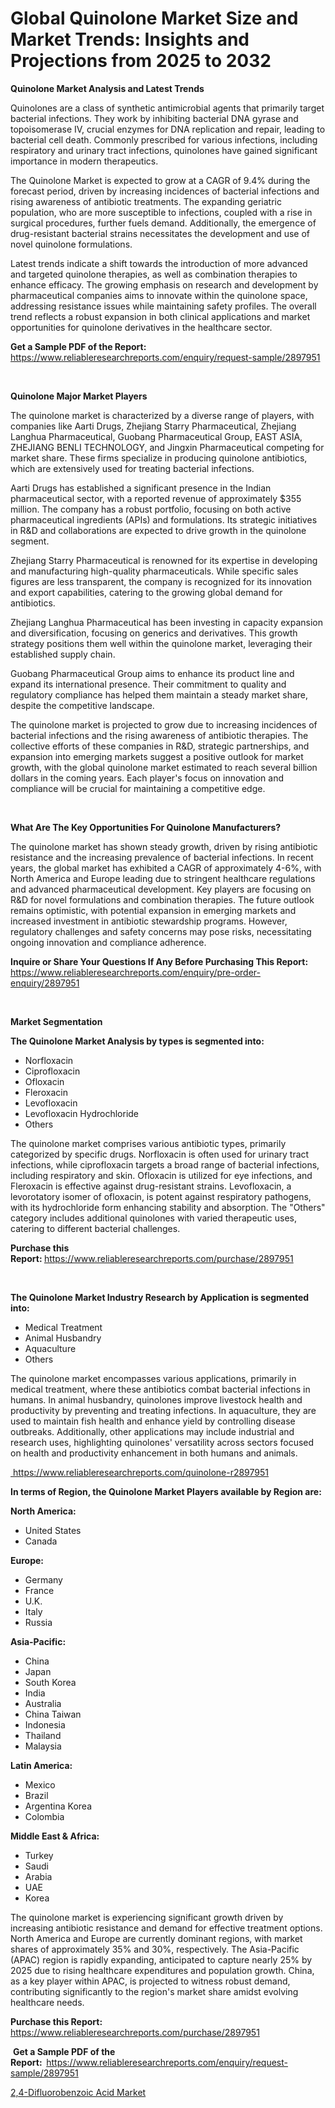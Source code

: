 <p><h1>Global Quinolone Market Size and Market Trends: Insights and Projections from 2025 to 2032</h1></p><p><strong>Quinolone Market Analysis and Latest Trends</strong></p>
<p><p>Quinolones are a class of synthetic antimicrobial agents that primarily target bacterial infections. They work by inhibiting bacterial DNA gyrase and topoisomerase IV, crucial enzymes for DNA replication and repair, leading to bacterial cell death. Commonly prescribed for various infections, including respiratory and urinary tract infections, quinolones have gained significant importance in modern therapeutics.</p><p>The Quinolone Market is expected to grow at a CAGR of 9.4% during the forecast period, driven by increasing incidences of bacterial infections and rising awareness of antibiotic treatments. The expanding geriatric population, who are more susceptible to infections, coupled with a rise in surgical procedures, further fuels demand. Additionally, the emergence of drug-resistant bacterial strains necessitates the development and use of novel quinolone formulations.</p><p>Latest trends indicate a shift towards the introduction of more advanced and targeted quinolone therapies, as well as combination therapies to enhance efficacy. The growing emphasis on research and development by pharmaceutical companies aims to innovate within the quinolone space, addressing resistance issues while maintaining safety profiles. The overall trend reflects a robust expansion in both clinical applications and market opportunities for quinolone derivatives in the healthcare sector.</p></p>
<p><strong>Get a Sample PDF of the Report:&nbsp;</strong> <a href="https://www.reliableresearchreports.com/enquiry/request-sample/2897951?utm_campaign=2295&utm_medium=2&utm_source=Github&utm_content=ia&utm_term=15032025&utm_id=quinolone">https://www.reliableresearchreports.com/enquiry/request-sample/2897951</a></p>
<p>&nbsp;</p>
<p><strong>Quinolone Major Market Players</strong></p>
<p><p>The quinolone market is characterized by a diverse range of players, with companies like Aarti Drugs, Zhejiang Starry Pharmaceutical, Zhejiang Langhua Pharmaceutical, Guobang Pharmaceutical Group, EAST ASIA, ZHEJIANG BENLI TECHNOLOGY, and Jingxin Pharmaceutical competing for market share. These firms specialize in producing quinolone antibiotics, which are extensively used for treating bacterial infections.</p><p>Aarti Drugs has established a significant presence in the Indian pharmaceutical sector, with a reported revenue of approximately $355 million. The company has a robust portfolio, focusing on both active pharmaceutical ingredients (APIs) and formulations. Its strategic initiatives in R&D and collaborations are expected to drive growth in the quinolone segment.</p><p>Zhejiang Starry Pharmaceutical is renowned for its expertise in developing and manufacturing high-quality pharmaceuticals. While specific sales figures are less transparent, the company is recognized for its innovation and export capabilities, catering to the growing global demand for antibiotics.</p><p>Zhejiang Langhua Pharmaceutical has been investing in capacity expansion and diversification, focusing on generics and derivatives. This growth strategy positions them well within the quinolone market, leveraging their established supply chain.</p><p>Guobang Pharmaceutical Group aims to enhance its product line and expand its international presence. Their commitment to quality and regulatory compliance has helped them maintain a steady market share, despite the competitive landscape.</p><p>The quinolone market is projected to grow due to increasing incidences of bacterial infections and the rising awareness of antibiotic therapies. The collective efforts of these companies in R&D, strategic partnerships, and expansion into emerging markets suggest a positive outlook for market growth, with the global quinolone market estimated to reach several billion dollars in the coming years. Each player's focus on innovation and compliance will be crucial for maintaining a competitive edge.</p></p>
<p>&nbsp;</p>
<p><strong>What Are The Key Opportunities For Quinolone Manufacturers?</strong></p>
<p><p>The quinolone market has shown steady growth, driven by rising antibiotic resistance and the increasing prevalence of bacterial infections. In recent years, the global market has exhibited a CAGR of approximately 4-6%, with North America and Europe leading due to stringent healthcare regulations and advanced pharmaceutical development. Key players are focusing on R&D for novel formulations and combination therapies. The future outlook remains optimistic, with potential expansion in emerging markets and increased investment in antibiotic stewardship programs. However, regulatory challenges and safety concerns may pose risks, necessitating ongoing innovation and compliance adherence.</p></p>
<p><strong>Inquire or Share Your Questions If Any Before Purchasing This Report:</strong> <a href="https://www.reliableresearchreports.com/enquiry/pre-order-enquiry/2897951?utm_campaign=2295&utm_medium=2&utm_source=Github&utm_content=ia&utm_term=15032025&utm_id=quinolone">https://www.reliableresearchreports.com/enquiry/pre-order-enquiry/2897951</a></p>
<p>&nbsp;</p>
<p><strong>Market Segmentation</strong></p>
<p><strong>The Quinolone Market Analysis by types is segmented into:</strong></p>
<p><ul><li>Norfloxacin</li><li>Ciprofloxacin</li><li>Ofloxacin</li><li>Fleroxacin</li><li>Levofloxacin</li><li>Levofloxacin Hydrochloride</li><li>Others</li></ul></p>
<p><p>The quinolone market comprises various antibiotic types, primarily categorized by specific drugs. Norfloxacin is often used for urinary tract infections, while ciprofloxacin targets a broad range of bacterial infections, including respiratory and skin. Ofloxacin is utilized for eye infections, and Fleroxacin is effective against drug-resistant strains. Levofloxacin, a levorotatory isomer of ofloxacin, is potent against respiratory pathogens, with its hydrochloride form enhancing stability and absorption. The "Others" category includes additional quinolones with varied therapeutic uses, catering to different bacterial challenges.</p></p>
<p><strong>Purchase this Report:&nbsp;</strong><a href="https://www.reliableresearchreports.com/purchase/2897951?utm_campaign=2295&utm_medium=2&utm_source=Github&utm_content=ia&utm_term=15032025&utm_id=quinolone">https://www.reliableresearchreports.com/purchase/2897951</a></p>
<p>&nbsp;</p>
<p><strong>The Quinolone Market Industry Research by Application is segmented into:</strong></p>
<p><ul><li>Medical Treatment</li><li>Animal Husbandry</li><li>Aquaculture</li><li>Others</li></ul></p>
<p><p>The quinolone market encompasses various applications, primarily in medical treatment, where these antibiotics combat bacterial infections in humans. In animal husbandry, quinolones improve livestock health and productivity by preventing and treating infections. In aquaculture, they are used to maintain fish health and enhance yield by controlling disease outbreaks. Additionally, other applications may include industrial and research uses, highlighting quinolones' versatility across sectors focused on health and productivity enhancement in both humans and animals.</p></p>
<p><a href="https://www.reliableresearchreports.com/quinolone-r2897951?utm_campaign=2295&utm_medium=2&utm_source=Github&utm_content=ia&utm_term=15032025&utm_id=quinolone">&nbsp;https://www.reliableresearchreports.com/quinolone-r2897951</a></p>
<p><strong>In terms of Region, the Quinolone Market Players available by Region are:</strong></p>
<p>
    <p> <strong> North America: </strong>
        <ul>
            <li>United States</li>
            <li>Canada</li>
        </ul>
        </p> 
    <p> <strong> Europe: </strong>
        <ul>
            <li>Germany</li>
            <li>France</li>
            <li>U.K.</li>
            <li>Italy</li>
            <li>Russia</li>
        </ul>
        </p> 
    <p> <strong> Asia-Pacific: </strong>
        <ul>
            <li>China</li>
            <li>Japan</li>
            <li>South Korea</li>
            <li>India</li>
            <li>Australia</li>
            <li>China Taiwan</li>
            <li>Indonesia</li>
            <li>Thailand</li>
            <li>Malaysia</li>
        </ul>
        </p> 
    <p> <strong> Latin America: </strong>
        <ul>
            <li>Mexico</li>
            <li>Brazil</li>
            <li>Argentina Korea</li>
            <li>Colombia</li>
        </ul>
        </p> 
    <p> <strong> Middle East & Africa: </strong>
        <ul>
            <li>Turkey</li>
            <li>Saudi</li>
            <li>Arabia</li>
            <li>UAE</li>
            <li>Korea</li>
        </ul>
    </p>
    </p>
<p><p>The quinolone market is experiencing significant growth driven by increasing antibiotic resistance and demand for effective treatment options. North America and Europe are currently dominant regions, with market shares of approximately 35% and 30%, respectively. The Asia-Pacific (APAC) region is rapidly expanding, anticipated to capture nearly 25% by 2025 due to rising healthcare expenditures and population growth. China, as a key player within APAC, is projected to witness robust demand, contributing significantly to the region's market share amidst evolving healthcare needs.</p></p>
<p><strong>Purchase this Report: </strong><a href="https://www.reliableresearchreports.com/purchase/2897951?utm_campaign=2295&utm_medium=2&utm_source=Github&utm_content=ia&utm_term=15032025&utm_id=quinolone">https://www.reliableresearchreports.com/purchase/2897951</a></p>
<p>&nbsp;<strong>Get a Sample PDF of the Report:&nbsp;&nbsp;</strong><a href="https://www.reliableresearchreports.com/enquiry/request-sample/2897951?utm_campaign=2295&utm_medium=2&utm_source=Github&utm_content=ia&utm_term=15032025&utm_id=quinolone">https://www.reliableresearchreports.com/enquiry/request-sample/2897951</a></p>
<p><strong></strong></p>
<p><p><a href="https://github.com/HobertDavis43/Market-Research-Report-List-2/blob/main/24-difluorobenzoic-acid-market.md?utm_campaign=2295&utm_medium=2&utm_source=Github&utm_content=ia&utm_term=15032025&utm_id=quinolone">2,4-Difluorobenzoic Acid Market</a></p></p>